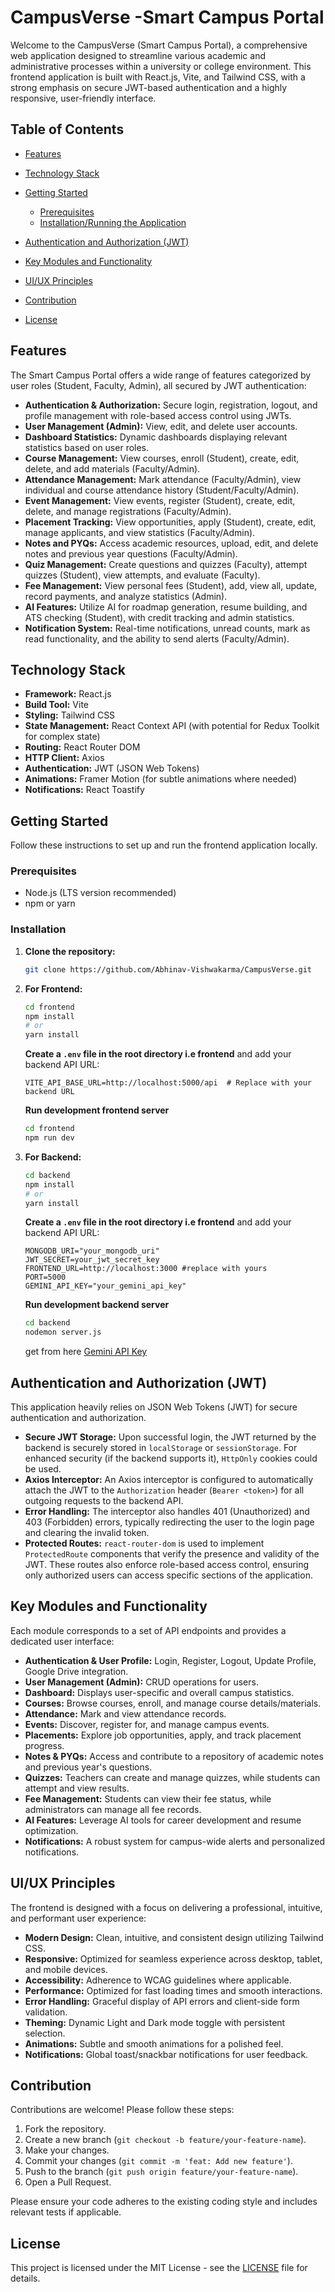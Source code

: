 
# CampusVerse -Smart Campus Portal

Welcome to the CampusVerse (Smart Campus Portal), a comprehensive web application designed to streamline various academic and administrative processes within a university or college environment. This frontend application is built with React.js, Vite, and Tailwind CSS, with a strong emphasis on secure JWT-based authentication and a highly responsive, user-friendly interface.

## Table of Contents

- [Features](#features)
- [Technology Stack](#technology-stack)
- [Getting Started](#getting-started)
  - [Prerequisites](#prerequisites)
  - [Installation/Running the Application](#installation)
  
- [Authentication and Authorization (JWT)](#authentication-and-authorization-jwt)
- [Key Modules and Functionality](#key-modules-and-functionality)
- [UI/UX Principles](#uiux-principles)
- [Contribution](#contribution)
- [License](#license)

## Features

The Smart Campus Portal offers a wide range of features categorized by user roles (Student, Faculty, Admin), all secured by JWT authentication:

* **Authentication & Authorization:** Secure login, registration, logout, and profile management with role-based access control using JWTs.
* **User Management (Admin):** View, edit, and delete user accounts.
* **Dashboard Statistics:** Dynamic dashboards displaying relevant statistics based on user roles.
* **Course Management:** View courses, enroll (Student), create, edit, delete, and add materials (Faculty/Admin).
* **Attendance Management:** Mark attendance (Faculty/Admin), view individual and course attendance history (Student/Faculty/Admin).
* **Event Management:** View events, register (Student), create, edit, delete, and manage registrations (Faculty/Admin).
* **Placement Tracking:** View opportunities, apply (Student), create, edit, manage applicants, and view statistics (Faculty/Admin).
* **Notes and PYQs:** Access academic resources, upload, edit, and delete notes and previous year questions (Faculty/Admin).
* **Quiz Management:** Create questions and quizzes (Faculty), attempt quizzes (Student), view attempts, and evaluate (Faculty).
* **Fee Management:** View personal fees (Student), add, view all, update, record payments, and analyze statistics (Admin).
* **AI Features:** Utilize AI for roadmap generation, resume building, and ATS checking (Student), with credit tracking and admin statistics.
* **Notification System:** Real-time notifications, unread counts, mark as read functionality, and the ability to send alerts (Faculty/Admin).

## Technology Stack

* **Framework:** React.js
* **Build Tool:** Vite
* **Styling:** Tailwind CSS
* **State Management:** React Context API (with potential for Redux Toolkit for complex state)
* **Routing:** React Router DOM
* **HTTP Client:** Axios
* **Authentication:** JWT (JSON Web Tokens)
* **Animations:** Framer Motion (for subtle animations where needed)
* **Notifications:** React Toastify





## Getting Started

Follow these instructions to set up and run the frontend application locally.

### Prerequisites

* Node.js (LTS version recommended)
* npm or yarn

### Installation

1.  **Clone the repository:**
    ```bash
    git clone https://github.com/Abhinav-Vishwakarma/CampusVerse.git
    ```
2.  **For Frontend:**
    ```bash
    cd frontend
    npm install
    # or
    yarn install
    ```
    **Create a `.env` file in the root directory i.e frontend** and add your backend API URL:
    ```
    VITE_API_BASE_URL=http://localhost:5000/api  # Replace with your backend URL
    ```
    **Run development frontend server**
    ```bash
    cd frontend
    npm run dev
    ```
3.  **For Backend:**
    ```bash
    cd backend
    npm install
    # or
    yarn install
    ```
    **Create a `.env` file in the root directory i.e frontend** and add your backend API URL:
    ```
    MONGODB_URI="your_mongodb_uri"
    JWT_SECRET=your_jwt_secret_key
    FRONTEND_URL=http://localhost:3000 #replace with yours
    PORT=5000
    GEMINI_API_KEY="your_gemini_api_key" 
    ```
    **Run development backend server**
    ```bash
    cd backend
    nodemon server.js
    ```
    get from here [Gemini API Key](https://aistudio.google.com/apikey)




## Authentication and Authorization (JWT)

This application heavily relies on JSON Web Tokens (JWT) for secure authentication and authorization.

  * **Secure JWT Storage:** Upon successful login, the JWT returned by the backend is securely stored in `localStorage` or `sessionStorage`. For enhanced security (if the backend supports it), `HttpOnly` cookies could be used.
  * **Axios Interceptor:** An Axios interceptor is configured to automatically attach the JWT to the `Authorization` header (`Bearer <token>`) for all outgoing requests to the backend API.
  * **Error Handling:** The interceptor also handles 401 (Unauthorized) and 403 (Forbidden) errors, typically redirecting the user to the login page and clearing the invalid token.
  * **Protected Routes:** `react-router-dom` is used to implement `ProtectedRoute` components that verify the presence and validity of the JWT. These routes also enforce role-based access control, ensuring only authorized users can access specific sections of the application.

## Key Modules and Functionality

Each module corresponds to a set of API endpoints and provides a dedicated user interface:

  * **Authentication & User Profile:** Login, Register, Logout, Update Profile, Google Drive integration.
  * **User Management (Admin):** CRUD operations for users.
  * **Dashboard:** Displays user-specific and overall campus statistics.
  * **Courses:** Browse courses, enroll, and manage course details/materials.
  * **Attendance:** Mark and view attendance records.
  * **Events:** Discover, register for, and manage campus events.
  * **Placements:** Explore job opportunities, apply, and track placement progress.
  * **Notes & PYQs:** Access and contribute to a repository of academic notes and previous year's questions.
  * **Quizzes:** Teachers can create and manage quizzes, while students can attempt and view results.
  * **Fee Management:** Students can view their fee status, while administrators can manage all fee records.
  * **AI Features:** Leverage AI tools for career development and resume optimization.
  * **Notifications:** A robust system for campus-wide alerts and personalized notifications.

## UI/UX Principles

The frontend is designed with a focus on delivering a professional, intuitive, and performant user experience:

  * **Modern Design:** Clean, intuitive, and consistent design utilizing Tailwind CSS.
  * **Responsive:** Optimized for seamless experience across desktop, tablet, and mobile devices.
  * **Accessibility:** Adherence to WCAG guidelines where applicable.
  * **Performance:** Optimized for fast loading times and smooth interactions.
  * **Error Handling:** Graceful display of API errors and client-side form validation.
  * **Theming:** Dynamic Light and Dark mode toggle with persistent selection.
  * **Animations:** Subtle and smooth animations for a polished feel.
  * **Notifications:** Global toast/snackbar notifications for user feedback.

## Contribution

Contributions are welcome\! Please follow these steps:

1.  Fork the repository.
2.  Create a new branch (`git checkout -b feature/your-feature-name`).
3.  Make your changes.
4.  Commit your changes (`git commit -m 'feat: Add new feature'`).
5.  Push to the branch (`git push origin feature/your-feature-name`).
6.  Open a Pull Request.

Please ensure your code adheres to the existing coding style and includes relevant tests if applicable.

## License

This project is licensed under the MIT License - see the [LICENSE](https://www.google.com/search?q=LICENSE) file for details.

